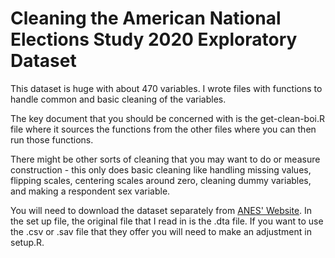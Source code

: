 # Cleaning the American National Elections Study 2020 Exploratory Dataset


This dataset is huge with about 470 variables. I wrote files with functions to handle common and basic cleaning of the variables.

The key document that you should be concerned with is the get-clean-boi.R file where it sources the functions from the other files where you can then run those functions.

There might be other sorts of cleaning that you may want to do or measure construction - this only does basic cleaning like handling missing values, flipping scales, centering scales around zero, cleaning dummy variables, and making a respondent sex variable.

You will need to download the dataset separately from [ANES' Website](https://electionstudies.org/data-center/2020-exploratory-testing-survey/). In the set up file, the original file that I read in is the .dta file. If you want to use the .csv or .sav file that they offer you will need to make an adjustment in setup.R.
